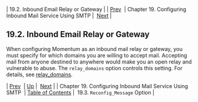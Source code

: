 | 19.2. Inbound Email Relay or Gateway |
| [Prev](esmtp_listener)  | Chapter 19. Configuring Inbound Mail Service Using SMTP |  [Next](esmtp_listener.reconfig_message) |

## 19.2. Inbound Email Relay or Gateway

When configuring Momentum as an inbound mail relay or gateway, you must specify for which domains you are willing to accept mail. Accepting mail from anyone destined to anywhere would make you an open relay and vulnerable to abuse. The `relay_domains` option controls this setting. For details, see [relay_domains](conf.ref.relay_domains "relay_domains").

| [Prev](esmtp_listener)  | [Up](esmtp_listener) |  [Next](esmtp_listener.reconfig_message) |
| Chapter 19. Configuring Inbound Mail Service Using SMTP  | [Table of Contents](index) |  19.3. `Reconfig_Message` Option |

